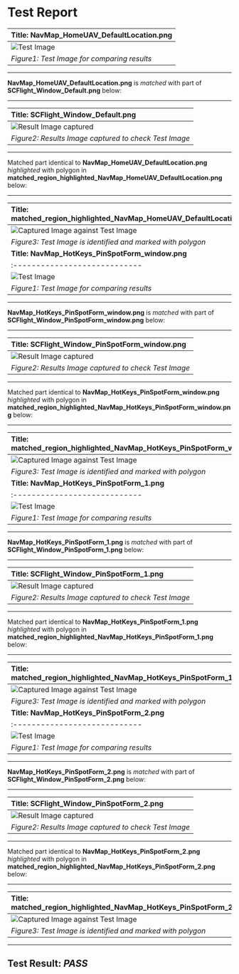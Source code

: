# **Test Report**
| **Title: NavMap_HomeUAV_DefaultLocation.png** |
| :---------------------------- |
| ![Test Image](../Test_Images/NavMap_HomeUAV_DefaultLocation.png) |
| *Figure1: Test Image for comparing results* |
----------------------------
**NavMap_HomeUAV_DefaultLocation.png** is *matched* with part of **SCFlight_Window_Default.png** below: 

----------------------------
| **Title: SCFlight_Window_Default.png** |
| :---------------------------- |
| ![Result Image captured](../Result_Images/SCF_HotKeys_MapDrawItems_DropPin/SCFlight_Window_Default.png) |
| *Figure2: Results Image captured to check Test Image* |
----------------------------
Matched part identical to **NavMap_HomeUAV_DefaultLocation.png** *highlighted* with polygon in **matched_region_highlighted_NavMap_HomeUAV_DefaultLocation.png** below: 

----------------------------
| **Title: matched_region_highlighted_NavMap_HomeUAV_DefaultLocation.png** |
| :---------------------------- |
| ![Captured Image against Test Image](../Result_Images/SCF_HotKeys_MapDrawItems_DropPin/matched_region_highlighted_NavMap_HomeUAV_DefaultLocation.png) |
| *Figure3: Test Image is identified and marked with polygon* |
| **Title: NavMap_HotKeys_PinSpotForm_window.png** |
| :---------------------------- |
| ![Test Image](../Test_Images/NavMap_HotKeys_PinSpotForm_window.png) |
| *Figure1: Test Image for comparing results* |
----------------------------
**NavMap_HotKeys_PinSpotForm_window.png** is *matched* with part of **SCFlight_Window_PinSpotForm_window.png** below: 

----------------------------
| **Title: SCFlight_Window_PinSpotForm_window.png** |
| :---------------------------- |
| ![Result Image captured](../Result_Images/SCF_HotKeys_MapDrawItems_DropPin/SCFlight_Window_PinSpotForm_window.png) |
| *Figure2: Results Image captured to check Test Image* |
----------------------------
Matched part identical to **NavMap_HotKeys_PinSpotForm_window.png** *highlighted* with polygon in **matched_region_highlighted_NavMap_HotKeys_PinSpotForm_window.png** below: 

----------------------------
| **Title: matched_region_highlighted_NavMap_HotKeys_PinSpotForm_window.png** |
| :---------------------------- |
| ![Captured Image against Test Image](../Result_Images/SCF_HotKeys_MapDrawItems_DropPin/matched_region_highlighted_NavMap_HotKeys_PinSpotForm_window.png) |
| *Figure3: Test Image is identified and marked with polygon* |
| **Title: NavMap_HotKeys_PinSpotForm_1.png** |
| :---------------------------- |
| ![Test Image](../Test_Images/NavMap_HotKeys_PinSpotForm_1.png) |
| *Figure1: Test Image for comparing results* |
----------------------------
**NavMap_HotKeys_PinSpotForm_1.png** is *matched* with part of **SCFlight_Window_PinSpotForm_1.png** below: 

----------------------------
| **Title: SCFlight_Window_PinSpotForm_1.png** |
| :---------------------------- |
| ![Result Image captured](../Result_Images/SCF_HotKeys_MapDrawItems_DropPin/SCFlight_Window_PinSpotForm_1.png) |
| *Figure2: Results Image captured to check Test Image* |
----------------------------
Matched part identical to **NavMap_HotKeys_PinSpotForm_1.png** *highlighted* with polygon in **matched_region_highlighted_NavMap_HotKeys_PinSpotForm_1.png** below: 

----------------------------
| **Title: matched_region_highlighted_NavMap_HotKeys_PinSpotForm_1.png** |
| :---------------------------- |
| ![Captured Image against Test Image](../Result_Images/SCF_HotKeys_MapDrawItems_DropPin/matched_region_highlighted_NavMap_HotKeys_PinSpotForm_1.png) |
| *Figure3: Test Image is identified and marked with polygon* |
| **Title: NavMap_HotKeys_PinSpotForm_2.png** |
| :---------------------------- |
| ![Test Image](../Test_Images/NavMap_HotKeys_PinSpotForm_2.png) |
| *Figure1: Test Image for comparing results* |
----------------------------
**NavMap_HotKeys_PinSpotForm_2.png** is *matched* with part of **SCFlight_Window_PinSpotForm_2.png** below: 

----------------------------
| **Title: SCFlight_Window_PinSpotForm_2.png** |
| :---------------------------- |
| ![Result Image captured](../Result_Images/SCF_HotKeys_MapDrawItems_DropPin/SCFlight_Window_PinSpotForm_2.png) |
| *Figure2: Results Image captured to check Test Image* |
----------------------------
Matched part identical to **NavMap_HotKeys_PinSpotForm_2.png** *highlighted* with polygon in **matched_region_highlighted_NavMap_HotKeys_PinSpotForm_2.png** below: 

----------------------------
| **Title: matched_region_highlighted_NavMap_HotKeys_PinSpotForm_2.png** |
| :---------------------------- |
| ![Captured Image against Test Image](../Result_Images/SCF_HotKeys_MapDrawItems_DropPin/matched_region_highlighted_NavMap_HotKeys_PinSpotForm_2.png) |
| *Figure3: Test Image is identified and marked with polygon* |
----------------------------
**Test Result**: *PASS*
----------------------------

